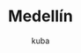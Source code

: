 ---
layout: photo
img: 'img/2017-04-17'
landmark: &landmark [Medellín]
categories: [Colombia]
tags: [photos, city, culture]
title: *landmark
author: kuba
description: *landmark
---